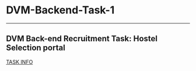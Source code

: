 # DVM-Backend-Task-1
---
## DVM Back-end Recruitment Task: Hostel Selection portal
[TASK INFO](https://royal-monarch-4e2.notion.site/DVM-Back-end-Recruitment-5111622a08db4240b033e0893fb419f9)
